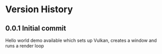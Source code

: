 # Version History

## 0.0.1 Initial commit

Hello world demo available which sets up Vulkan, creates a window and runs a render loop